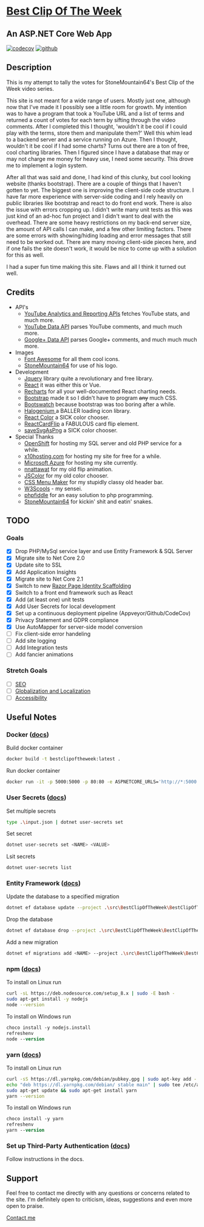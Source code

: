 # [Best Clip Of The Week](https://www.bestclipoftheweek.com/)

## An ASP.NET Core Web App

[![codecov](https://codecov.io/gh/Reptarsrage/bestClipOfTheWeek/branch/main/graph/badge.svg)](https://codecov.io/gh/Reptarsrage/bestClipOfTheWeek)
[![github](https://github.com/Reptarsrage/bestClipOfTheWeek/actions/workflows/test.yml/badge.svg)](https://github.com/Reptarsrage/bestClipOfTheWeek/actions/workflows/test.yml)

## Description

This is my attempt to tally the votes for StoneMountain64's Best Clip of the Week video series.

This site is not meant for a wide range of users. Mostly just one, although now
that I've made it I possibly see a little room for growth. My intention was to
have a program that took a YouTube URL and a list of terms and returned a count of votes
for each term by sifting through the video comments. After I completed this I thought,
'wouldn't it be cool if I could play with the terms, store them and manipulate them?'
Well this whim lead to a backend server and a service running on Azure. Then I thought,
wouldn't it be cool if I had some charts? Turns out there are a ton of free, cool charting libraries.
Then I figured since I have a database that may or may not charge me money for heavy use,
I need some security. This drove me to implement a login system.

After all that was said and done, I had kind of this clunky, but cool looking website (thanks bootstrap).
There are a couple of things that I haven't gotten to yet. The biggest one is
improving the client-side code structure. I have far more experience with server-side coding and I
rely heavily on public libraries like bootstrap and react to do front end work.
There is also the issue with errors cropping up. I didn't write many unit
tests as this was just kind of an ad-hoc fun project and I didn't want to deal
with the overhead. There are some heavy restrictions on my back-end server
size, the amount of API calls I can make, and a few other limiting factors.
There are some errors with showing/hiding loading and error messages that still
need to be worked out. There are many moving client-side pieces here, and if one fails the
site doesn't work, it would be nice to come up with a solution for this as well.

I had a super fun time making this site. Flaws and all I think it turned out well.

## Credits

- API's
  - [YouTube Analytics and Reporting APIs](https://developers.google.com/youtube/analytics/) fetches YouTube stats, and much more.
  - [YouTube Data API](https://developers.google.com/youtube/v3/) parses YouTube comments, and much much more.
  - [Google+ Data API](https://developers.google.com/+/api/) parses Google+ comments, and much much much more.
- Images
  - [Font Awesome](https://fontawesome.com/) for all them cool icons.
  - [StoneMountain64](https://www.youtube.com/user/StoneMountain64) for use of his logo.
- Development
  - [Jquery](https://jquery.com/) library quite a revolutionary and free library.
  - [React](https://reactjs.org/) it was either this or Vue.
  - [Recharts](http://recharts.org/en-US/) for all your well-documented React charting needs.
  - [Bootstrap](https://getbootstrap.com/) made it so I didn't have to program  ~~any~~ much CSS.
  - [Bootswatch](https://bootswatch.com/) because bootstrap was too boring after a while.
  - [Halogenium ](https://github.com/kirillDanshin/halogenium) a BALLER loading icon library.
  - [React Color](https://github.com/casesandberg/react-color) a SICK color chooser.
  - [ReactCardFlip](https://github.com/AaronCCWong/react-card-flip) a FABULOUS card flip element.
  - [saveSvgAsPng](https://github.com/exupero/saveSvgAsPng) a SICK color chooser.
- Special Thanks
  - [OpenShift](https://www.openshift.com/) for hosting my SQL server and old PHP service for a while.
  - [x10hosting.com](https://x10hosting.com/) for hosting my site for free for a while.
  - [Microsoft Azure](https://azure.microsoft.com/) for hosting my site currently.
  - [nnattawat](http://nnattawat.github.io/flip/) for my old flip animation.
  - [JSColor](http://jscolor.com/) for my old color chooser.
  - [CSS Menu Maker](http://cssmenumaker.com/menu/responsive-menu-bar) for my stupidly classy old header bar.
  - [W3Scools](http://www.w3schools.com/) - my sensei.
  - [phpfiddle](http://phpfiddle.org/) for an easy solution to php programming.
  - [StoneMountain64](https://www.youtube.com/channel/UCN-v-Xn9S7oYk0X2v1jx1Qg) for kickin' shit and eatin' snakes.

## TODO

### Goals

- [x] Drop PHP/MySql service layer and use Entity Framework & SQL Server
- [x] Migrate site to Net Core 2.0
- [x] Update site to SSL
- [x] Add Application Insights
- [x] Migrate site to Net Core 2.1
- [x] Switch to new [Razor Page Identity Scaffolding](https://docs.microsoft.com/en-us/aspnet/core/security/authentication/scaffold-identity)
- [x] Switch to a front end framework such as React
- [x] Add (at least one) unit tests
- [x] Add User Secrets for local development
- [x] Set up a continuous deployment pipeline (Appveyor/Github/CodeCov)
- [x] Privacy Statement and GDPR compliance
- [x] Use AutoMapper for server-side model conversion
- [ ] Fix client-side error handeling
- [ ] Add site logging
- [ ] Add Integration tests
- [ ] Add fancier animations

### Stretch Goals
- [ ] [SEO](https://schema.org/)
- [ ] [Globalization and Localization](https://docs.microsoft.com/en-us/dotnet/standard/globalization-localization/)
- [ ] [Accessibility](https://www.w3.org/WAI/standards-guidelines/aria/)

## Useful Notes

### Docker ([docs](https://docs.docker.com/engine/reference/commandline/docker/))

Build docker container

```sh
docker build -t bestclipoftheweek:latest .
```

Run docker container

```sh
docker run -it -p 5000:5000 -p 80:80 -e ASPNETCORE_URLS='http://*:5000' bestclipoftheweek:latest
```

### User Secrets ([docs](https://docs.microsoft.com/en-us/aspnet/core/security/app-secrets))

Set multiple secrets

```sh
type .\input.json | dotnet user-secrets set
```

Set secret

```sh
dotnet user-secrets set <NAME> <VALUE>
```

Lsit secrets

```sh
dotnet user-secrets list
```

### Entity Framework ([docs](https://docs.microsoft.com/en-us/ef/core/miscellaneous/cli/dotnet))

Update the database to a specified migration

```sh
dotnet ef database update --project .\src\BestClipOfTheWeek\BestClipOfTheWeek.csproj --startup-project .\src\BestClipOfTheWeek\BestClipOfTheWeek.csproj
```

Drop the database

```sh
dotnet ef database drop --project .\src\BestClipOfTheWeek\BestClipOfTheWeek.csproj --startup-project .\src\BestClipOfTheWeek\BestClipOfTheWeek.csproj
```

Add a new migration

```sh
dotnet ef migrations add <NAME> --project .\src\BestClipOfTheWeek\BestClipOfTheWeek.csproj --startup-project .\src\BestClipOfTheWeek\BestClipOfTheWeek.csproj
```

### npm ([docs](https://nodejs.org/en/download/package-manager/))

To install on Linux run

```sh
curl -sL https://deb.nodesource.com/setup_8.x | sudo -E bash -
sudo apt-get install -y nodejs
node --version
```

To install on Windows run

```ps
choco install -y nodejs.install
refreshenv
node --version
```

### yarn ([docs](https://yarnpkg.com/lang/en/docs/install/))

To install on Linux run

```sh
curl -sS https://dl.yarnpkg.com/debian/pubkey.gpg | sudo apt-key add -
echo "deb https://dl.yarnpkg.com/debian/ stable main" | sudo tee /etc/apt/sources.list.d/yarn.list
sudo apt-get update && sudo apt-get install yarn
yarn --version
```

To install on Windows run

```ps
choco install -y yarn
refreshenv
yarn --version
```

### Set up Third-Party Authentication ([docs](https://docs.microsoft.com/en-us/aspnet/core/security/authentication/social/index))

Follow instructions in the docs.

## Support

Feel free to contact me directly with any questions or concerns related to the site. I'm definitely open to criticism, ideas, suggestions and even more open to praise.

[Contact me](mailto:justinprobb@gmail.com)
